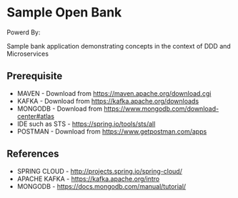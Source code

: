# Sample Open Bank

Powerd By:

Sample bank application demonstrating concepts in the context of DDD and Microservices

## Prerequisite

* MAVEN - Download from https://maven.apache.org/download.cgi
* KAFKA - Download from https://kafka.apache.org/downloads
* MONGODB - Download from https://www.mongodb.com/download-center#atlas
* IDE such as STS - https://spring.io/tools/sts/all
* POSTMAN - Download from https://www.getpostman.com/apps


## References

* SPRING CLOUD - http://projects.spring.io/spring-cloud/
* APACHE KAFKA - https://kafka.apache.org/intro
* MONGODB      - https://docs.mongodb.com/manual/tutorial/

